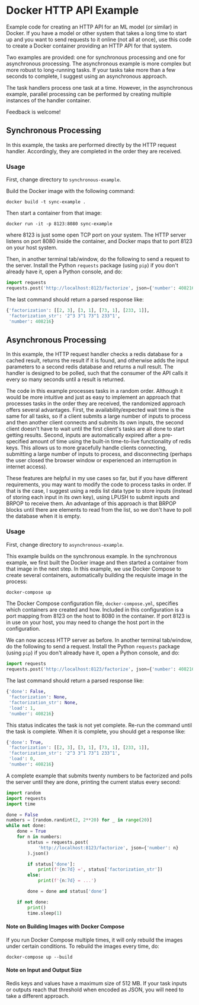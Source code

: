 # Docker HTTP API Example

Example code for creating an HTTP API for an ML model (or similar) in
Docker.  If you have a model or other system that takes a long time to
start up and you want to send requests to it online (not all at once),
use this code to create a Docker container providing an HTTP API for
that system.

Two examples are provided: one for synchronous processing and one for
asynchronous processing.  The asynchronous example is more complex but
more robust to long-running tasks.  If your tasks take more than a
few seconds to complete, I suggest using an asynchronous approach.

The task handlers process one task at a time.  However, in the
asynchronous example, parallel processing can be performed by creating
multiple instances of the handler container.

Feedback is welcome!

## Synchronous Processing

In this example, the tasks are performed directly by the HTTP request
handler.  Accordingly, they are completed in the order they are
received.

### Usage

First, change directory to `synchronous-example`.

Build the Docker image with the following command:

```
docker build -t sync-example .
```

Then start a container from that image:

```
docker run -it -p 8123:8080 sync-example
```

where 8123 is just some open TCP port on your system.  The HTTP
server listens on port 8080 inside the container, and Docker maps
that to port 8123 on your host system.

Then, in another terminal tab/window, do the following to send a
request to the server.  Install the Python `requests` package (using
`pip`) if you don't already have it, open a Python console, and do:

```python
import requests
requests.post('http://localhost:8123/factorize', json={'number': 408216}).json()
```

The last command should return a parsed response like:

```python
{'factorization': [[2, 3], [3, 1], [73, 1], [233, 1]],
 'factorization_str': '2^3 3^1 73^1 233^1',
 'number': 408216}
```

## Asynchronous Processing

In this example, the HTTP request handler checks a redis database for a
cached result, returns the result if it is found, and otherwise adds
the input parameters to a second redis database and returns a null
result.  The handler is designed to be polled, such that the consumer
of the API calls it every so many seconds until a result is returned.

The code in this example processes tasks in a random order.  Although
it would be more intuitive and just as easy to implement an approach
that processes tasks in the order they are received, the randomized
approach offers several advantages.  First, the availability/expected
wait time is the same for all tasks, so if a client submits a large
number of inputs to process and then another client connects and
submits its own inputs, the second client doesn't have to wait until
the first client's tasks are all done to start getting results.
Second, inputs are automatically expired after a pre-specified amount
of time using the built-in time-to-live functionality of redis keys.
This allows us to more gracefully handle clients connecting, submitting
a large number of inputs to process, and disconnecting (perhaps the
user closed the browser window or experienced an interruption in
internet access).

These features are helpful in my use cases so far, but if you have
different requirements, you may want to modify the code to process
tasks in order.  If that is the case, I suggest using a redis list
data type to store inputs (instead of storing each input in its own
key), using LPUSH to submit inputs and BRPOP to receive them.  An
advantage of this approach is that BRPOP blocks until there are
elements to read from the list, so we don't have to poll the database
when it is empty.

### Usage

First, change directory to `asynchronous-example`.

This example builds on the synchronous example.  In the synchronous
example, we first built the Docker image and then started a container
from that image in the next step.  In this example, we use Docker
Compose to create several containers, automatically building the
requisite image in the process:

```bash
docker-compose up
```

The Docker Compose configuration file, `docker-compose.yml`, specifies
which containers are created and how.  Included in this configuration
is a port mapping from 8123 on the host to 8080 in the container.  If
port 8123 is in use on your host, you may need to change the host port
in the configuration.

We can now access HTTP server as before.  In another terminal
tab/window, do the following to send a request.  Install the Python
`requests` package (using `pip`) if you don't already have it, open a
Python console, and do:

```python
import requests
requests.post('http://localhost:8123/factorize', json={'number': 408216}).json()
```

The last command should return a parsed response like:

```python
{'done': False,
 'factorization': None,
 'factorization_str': None,
 'load': 1,
 'number': 408216}
```

This status indicates the task is not yet complete.  Re-run the command
until the task is complete.  When it is complete, you should get a
response like:

```python
{'done': True,
 'factorization': [[2, 3], [3, 1], [73, 1], [233, 1]],
 'factorization_str': '2^3 3^1 73^1 233^1',
 'load': 0,
 'number': 408216}
```

A complete example that submits twenty numbers to be factorized and
polls the server until they are done, printing the current status every
second:

```python
import random
import requests
import time

done = False
numbers = [random.randint(2, 2**20) for _ in range(20)]
while not done:
    done = True
    for n in numbers:
        status = requests.post(
            'http://localhost:8123/factorize', json={'number': n}
        ).json()

        if status['done']:
            print(f'{n:7d} =', status['factorization_str'])
        else:
            print(f'{n:7d} = ...')

        done = done and status['done']

    if not done:
        print()
        time.sleep(1)
```

#### Note on Building Images with Docker Compose

If you run Docker Compose multiple times, it will only rebuild the
images under certain conditions.  To rebuild the images every time, do:

```
docker-compose up --build
```

#### Note on Input and Output Size

Redis keys and values have a maximum size of 512 MB.  If your
task inputs or outputs reach that threshold when encoded as JSON, you
will need to take a different approach.
